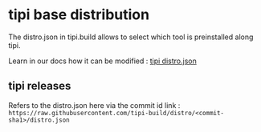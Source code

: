 # tipi base distribution
The distro.json in tipi.build allows to select which tool is preinstalled along tipi.

Learn in our docs how it can be modified : [tipi distro.json](https://tipi-build.readthedocs.io/en/latest/09-environment-variables.html)

## tipi releases
Refers to the distro.json here via the commit id link : `https://raw.githubusercontent.com/tipi-build/distro/<commit-sha1>/distro.json`
